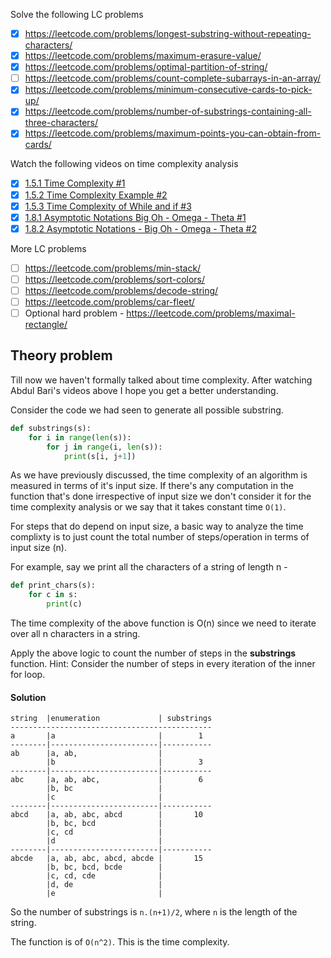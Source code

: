 Solve the following LC problems
- [x] https://leetcode.com/problems/longest-substring-without-repeating-characters/
- [x] https://leetcode.com/problems/maximum-erasure-value/
- [x] https://leetcode.com/problems/optimal-partition-of-string/
- [ ] https://leetcode.com/problems/count-complete-subarrays-in-an-array/
- [x] https://leetcode.com/problems/minimum-consecutive-cards-to-pick-up/
- [x] https://leetcode.com/problems/number-of-substrings-containing-all-three-characters/
- [x] https://leetcode.com/problems/maximum-points-you-can-obtain-from-cards/

Watch the following videos on time complexity analysis
- [x] [1.5.1 Time Complexity #1](https://www.youtube.com/watch?v=9TlHvipP5yA)
- [x] [1.5.2 Time Complexity Example #2](https://www.youtube.com/watch?v=9SgLBjXqwd4)
- [x] [1.5.3 Time Complexity of While and if #3](https://www.youtube.com/watch?v=p1EnSvS3urU)
- [x] [1.8.1 Asymptotic Notations Big Oh - Omega - Theta #1](https://www.youtube.com/watch?v=A03oI0znAoc)
- [x] [1.8.2 Asymptotic Notations - Big Oh - Omega - Theta #2](https://www.youtube.com/watch?v=Nd0XDY-jVHs)

More LC problems
- [ ] https://leetcode.com/problems/min-stack/ 
- [ ] https://leetcode.com/problems/sort-colors/
- [ ] https://leetcode.com/problems/decode-string/
- [ ] https://leetcode.com/problems/car-fleet/
- [ ] Optional hard problem - https://leetcode.com/problems/maximal-rectangle/

## Theory problem

Till now we haven't formally talked about time complexity. After watching Abdul Bari's videos above I hope you get a better understanding.

Consider the code we had seen to generate all possible substring.

```python
def substrings(s):
    for i in range(len(s)):
        for j in range(i, len(s)):
            print(s[i, j+1])
```

As we have previously discussed, the time complexity of an algorithm is measured in terms of it's input size. If there's any computation in the function that's done irrespective of input size we don't consider it for the time complexity analysis or we say that it takes constant time `O(1)`. 

For steps that do depend on input size, a basic way to analyze the time complixty is to just count the total number of steps/operation in terms of input size (n). 

For example, say we print all the characters of a string of length n -

```python
def print_chars(s):
    for c in s:
        print(c)
```

The time complexity of the above function is O(n) since we need to iterate over all n characters in a string. 

Apply the above logic to count the number of steps in the **substrings** function. Hint: Consider the number of steps in every iteration of the inner for loop.

#### Solution

```
string  |enumeration             | substrings
---------------------------------------------
a       |a                       |        1
--------|------------------------|-----------
ab      |a, ab,                  | 
        |b                       |        3
--------|------------------------|-----------
abc     |a, ab, abc,             |        6
        |b, bc                   |
        |c                       |
--------|------------------------|-----------
abcd    |a, ab, abc, abcd        |       10
        |b, bc, bcd              |
        |c, cd                   |
        |d                       |
--------|------------------------|-----------
abcde   |a, ab, abc, abcd, abcde |       15
        |b, bc, bcd, bcde        |
        |c, cd, cde              |
        |d, de                   |
        |e                       |
```

So the number of substrings is `n.(n+1)/2`, where `n` is the length of the string.

The function is of `O(n^2)`. This is the time complexity.

